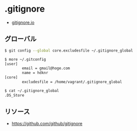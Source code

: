 # .gitignore

- [gitignore.io](https://www.toptal.com/developers/gitignore/)

## グローバル

```bash
$ git config --global core.excludesfile ~/.gitignore_global
```

```bash
$ more ~/.gitconfig
[user]
        email = gmail@hoge.com
        name = hdknr
[core]
        excludesfile = /home/vagrant/.gitignore_global
```

```bash
$ cat ~/.gitignore_global
.DS_Store
```

## リソース

- https://github.com/github/gitignore
